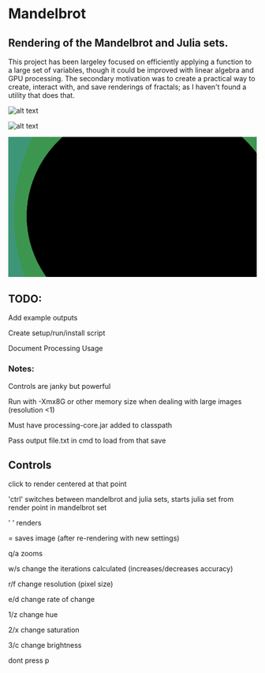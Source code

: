 # Mandelbrot
## Rendering of the Mandelbrot and Julia sets.

This project has been largeley focused on efficiently applying a function to a large set of variables, though it could be improved with linear algebra and GPU processing. The secondary motivation was to create a practical way to create, interact with, and save renderings of fractals; as I haven't found a utility that does that.

![alt text](https://github.com/abarbieu/Mandelbrot/blob/master/demo.gif "julia set as more iterations are computed")

![alt text](https://github.com/abarbieu/Mandelbrot/blob/master/J_zoom-and-iter.gif "Julia set zoom")

![alt text](https://github.com/abarbieu/Mandelbrot/blob/master/M_zoom-and-iter.gif "Mandelbrot set zoom and iterate")

## TODO:
Add example outputs

Create setup/run/install script

Document Processing Usage

### Notes:
Controls are janky but powerful

Run with -Xmx8G or other memory size when dealing with large images (resolution <1)

Must have processing-core.jar added to classpath

Pass output file.txt in cmd to load from that save

## Controls

click to render centered at that point

'ctrl' switches between mandelbrot and julia sets, starts julia set from render point in mandelbrot set

' ' renders

= saves image (after re-rendering with new settings)


q/a zooms

w/s change the iterations calculated (increases/decreases accuracy)

r/f change resolution (pixel size)

e/d change rate of change


1/z change hue

2/x change saturation

3/c change brightness

dont press p
